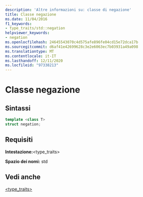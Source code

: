 ```yaml
---
description: 'Altre informazioni su: classe di negazione'
title: Classe negazione
ms.date: 11/04/2016
f1_keywords:
- type_traits/std::negation
helpviewer_keywords:
- negation
ms.openlocfilehash: 24645543070c4d575afe896fe04cd15e72dca17b
ms.sourcegitcommit: d6af41e42699628c3e2e6063ec7b03931a49a098
ms.translationtype: MT
ms.contentlocale: it-IT
ms.lasthandoff: 12/11/2020
ms.locfileid: "97338213"
---
```

# <a name="negation-class"></a>Classe negazione

## <a name="syntax"></a>Sintassi

```cpp
template <class T>
struct negation;
```

## <a name="requirements"></a>Requisiti

**Intestazione:**\<type_traits>

**Spazio dei nomi:** std

## <a name="see-also"></a>Vedi anche

[<type_traits>](../standard-library/type-traits.md)
